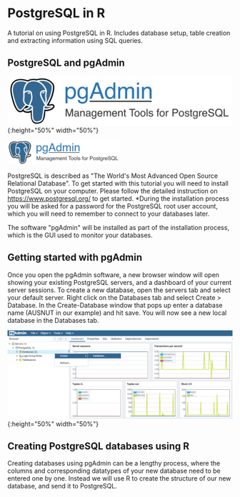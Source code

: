 # PostgreSQL in R
A tutorial on using PostgreSQL in R. Includes database setup, table creation and extracting information using SQL queries.

## PostgreSQL and pgAdmin
![pgAdmin Logo](/img/welcome_logo.svg){:height="50%" width="50%"}

<img src="/img/welcome_logo.svg" width="50%">

PostgreSQL is described as "The World's Most Advanced Open Source Relational Database". 
To get started with this tutorial you will need to install PostgreSQL on your computer. Please follow the detailed instruction on https://www.postgresql.org/ to get started. 
*During the installation process you will be asked for a password for the PostgreSQL root user account, which you will need to remember to connect to your databases later. 

The software "pgAdmin" will be installed as part of the installation process, which is the GUI used to monitor your databases. 

## Getting started with pgAdmin
Once you open the pgAdmin software, a new browser window will open showing your existing PostgreSQL servers, and a dashboard of your current server sessions.
To create a new database, open the servers tab and select your default server. Right click on the Databases tab and select Create > Database. In the Create-Database window that pops up enter a database name (AUSNUT in our example) and hit save. You will now see a new local database in the Databases tab.

![Database creation](/img/tutorial_1.PNG){:height="50%" width="50%"}

## Creating PostgreSQL databases using R
Creating databases using pgAdmin can be a lengthy process, where the columns and corresponding datatypes of your new database need to be entered one by one. Instead we will use R to create the structure of our new database, and send it to PostgreSQL. 
